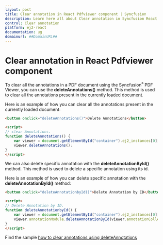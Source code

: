 ```yaml
---
layout: post
title: Clear annotation in React Pdfviewer component | Syncfusion
description: Learn here all about Clear annotation in Syncfusion React Pdfviewer component of Syncfusion Essential JS 2 and more.
control: Clear annotation 
platform: ej2-react
documentation: ug
domainurl: ##DomainURL##
---
```


# Clear annotation in React Pdfviewer component

To clear all the annotations in a PDF document using the Syncfusion<sup style="font-size:70%">&reg;</sup> PDF Viewer, you can use the **deleteAnnotations()** method. This method is used to clear all the annotations present in the currently loaded document.

Here is an example of how you can clear all the annotations present in the currently loaded document:

```html
<button onclick="deleteAnnotations()">Delete Annotations</button>

<script>
// clear Annotations.
function deleteAnnotations() {
    var viewer = document.getElementById("container").ej2_instances[0];
    viewer.deleteAnnotations();
}
</script>
```

We can also delete specific annotation with the **deleteAnnotationById()** method. This method is used to delete a specific annotation using its id.

Here is an example of how you can delete specific annotation with the **deleteAnnotationById()** method:

```html
<button onclick="deleteAnnotationbyId()">Delete Annotation by ID</button>

<script>
// Delete Annotation by ID.
function deleteAnnotationbyId() {
    var viewer = document.getElementById("container").ej2_instances[0];
    viewer.annotationModule.deleteAnnotationById(viewer.annotationCollection[0].annotationId);
}
</script>
```

Find the sample [how to clear annotations using deleteAnnotations](https://stackblitz.com/edit/react-xlvqkm?file=public%2Findex.html)